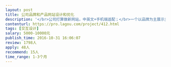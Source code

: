 ```yaml
---                
layout: post       
title: 公司品牌和产品网站设计和优化           
description: '</br>公司打算做新网站，中英文+手机端适配；</br>一个以品牌为主展示主页，一个以推广销售为主的产品主页；</br>负责整个页面的规划、设计、交互设计等。</br>'     
contenturl: https://pro.lagou.com/project/412.html      
tags: [交互设计]            
salary: 5000-10000元          
publish_time: 2016-10-31 16:06:07         
review: 1798人                   
apply: 48人                   
recommend: 15人                   
time_range: 1-3个月              
---                 
```

